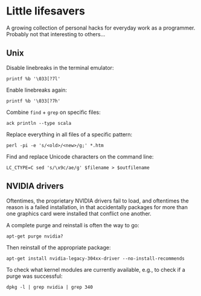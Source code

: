 # Little lifesavers

A growing collection of personal hacks for everyday work as a programmer.
Probably not that interesting to others...

## Unix

Disable linebreaks in the terminal emulator:

    printf %b '\033[?7l'

Enable linebreaks again:

    printf %b '\033[?7h'
	
Combine `find` + `grep` on specific files:

    ack println --type scala
	
Replace everything in all files of a specific pattern:

    perl -pi -e 's/<old>/<new>/g;' *.htm
	
Find and replace Unicode characters on the command line:

    LC_CTYPE=C sed 's/\x9c/ae/g' $filename > $outfilename
	
## NVIDIA drivers

Oftentimes, the proprietary NVIDIA drivers fail to load, and oftentimes
the reason is a failed installation, in that accidentally packages for
more than one graphics card were installed that conflict one another.

A complete purge and reinstall is often the way to go:

    apt-get purge nvidia?
	
Then reinstall of the appropriate package:

    apt-get install nvidia-legacy-304xx-driver --no-install-recommends
	
To check what kernel modules are currently available, e.g., to check if a 
purge was successful:

    dpkg -l | grep nvidia | grep 340
	
